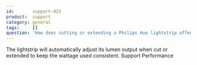 ```yaml
---
id:       support-022
product:  support
category: general
tags:     []
question: 'How does cutting or extending a Philips Hue lightstrip affect its lumen output?'
---
```


The lightstrip will automatically adjust its lumen output when cut or extended to keep the wattage used consistent.
Support
Performance